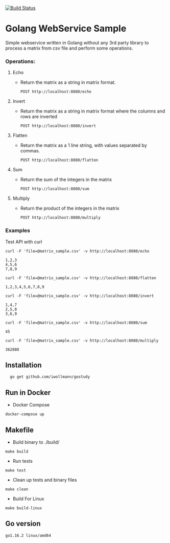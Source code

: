 [![Build Status](https://github.com/iwollmann/gostudy/workflows/go/badge.svg)](https://github.com/iwollmann/gostudy/actions?workflow=go)

# Golang WebService Sample
Simple webservice written in Golang without any 3rd party library to process a matrix from csv file and perform some operations.

### Operations:

1. Echo
    - Return the matrix as a string in matrix format.

        ```
        POST http://localhost:8080/echo
        ```

2. Invert
    - Return the matrix as a string in matrix format where the columns and rows are inverted

        ```
        POST http://localhost:8080/invert
        ```

3. Flatten
    - Return the matrix as a 1 line string, with values separated by commas.

        ```
        POST http://localhost:8080/flatten
        ```

4. Sum
    - Return the sum of the integers in the matrix

        ```
        POST http://localhost:8080/sum
        ```

5. Multiply
    - Return the product of the integers in the matrix
        
        ```
        POST http://localhost:8080/multiply
        ```


### Examples
Test API with curl
```
curl -F 'file=@matrix_sample.csv' -v http://localhost:8080/echo

1,2,3
4,5,6
7,8,9
```

```
curl -F 'file=@matrix_sample.csv' -v http://localhost:8080/flatten

1,2,3,4,5,6,7,8,9
```

```
curl -F 'file=@matrix_sample.csv' -v http://localhost:8080/invert

1,4,7
2,5,8
3,6,9
```

```
curl -F 'file=@matrix_sample.csv' -v http://localhost:8080/sum

45
```

```
curl -F 'file=@matrix_sample.csv' -v http://localhost:8080/multiply

362880
```


## Installation
```
  go get github.com/iwollmann/gostudy
```

## Run in Docker
- Docker Compose
```
docker-compose up
```

## Makefile
- Build binary to ./build/
```
make build
```
- Run tests
```
make test
```
- Clean up tests and binary files
```
make clean
```
- Build For Linux
```
make build-linux
```

## Go version
``go1.16.2 linux/amd64``


